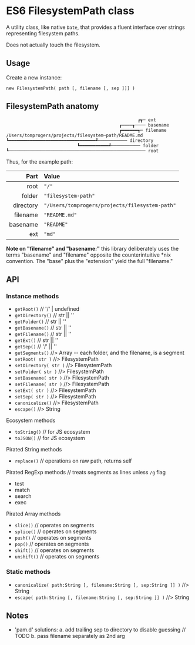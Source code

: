 # ES6 FilesystemPath class

A utility class, like native `Date`, that provides a fluent interface over strings representing filesystem paths.

Does not actually touch the filesystem.


## Usage

Create a new instance:

```
new FilesystemPath( path [, filename [, sep ]]] )
```


## FilesystemPath anatomy

```
                                                  ┏┱─ ext
                                           ┏━━━━┱──── basename
                                           ┏━━━━━━┱─ filename
/Users/tomprogers/projects/filesystem─path/README.md
┗━━━━━━━━━━━━━━━━━━━━━━━━━━━━━━━━━┹─────────── directory
                           ┗━━━━━━━━━━━┹─────────── folder
┗──────────────────────────────────────────────────── root
```

Thus, for the example path:

| Part | Value |
| --: | :-- |
| root | `"/"` |
| folder | `"filesystem-path"` |
| directory | `"/Users/tomprogers/projects/filesystem-path"` |
| filename | `"README.md"` |
| basename | `"README"` |
| ext | `"md"` |

**Note on "filename" and "basename:"** this library deliberately uses the terms "basename" and "filename" opposite the counterintuitive *nix convention. The "base" plus the "extension" yield the full "filename."


## API

### Instance methods
- `getRoot()` // '/' | undefined
- `getDirectory()` // str || ''
- `getFolder()` // str || ''
- `getBasename()` // str || ''
- `getFilename()` // str || ''
- `getExt()` // str || ''
- `getSep()` // '/' || '\'
- `getSegments()` //> Array<String> -- each folder, and the filename, is a segment
- `setRoot( str )` //> FilesystemPath
- `setDirectory( str )` //> FilesystemPath
- `setFolder( str )` //> FilesystemPath
- `setBasename( str )` //> FilesystemPath
- `setFilename( str )` //> FilesystemPath
- `setExt( str )` //> FilesystemPath
- `setSep( str )` //> FilesystemPath
- `canonicalize()` //> FilesystemPath
- `escape()` //> String

Ecosystem methods
- `toString()` // for JS ecosystem
- `toJSON()` // for JS ecosystem

Pirated String methods
- `replace()` // operations on raw path, returns self

Pirated RegExp methods // treats segments as lines unless `/g` flag
- test
- match
- search
- exec

Pirated Array methods
- `slice()` // operates on segments
- `splice()` // operates on segments
- `push()` // operates on segments
- `pop()` // operates on segments
- `shift()` // operates on segments
- `unshift()` // operates on segments



### Static methods
- `canonicalize( path:String [, filename:String [, sep:String ]] )` //> String
- `escape( path:String [, filename:String [, sep:String ]] )` //> String


## Notes

- 'pam.d' solutions:
  a. add trailing sep to directory to disable guessing // TODO
  b. pass filename separately as 2nd arg
